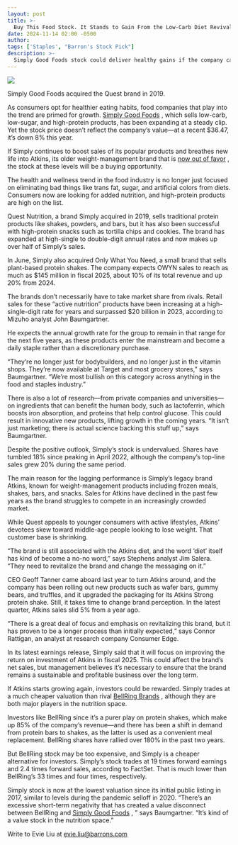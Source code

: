 ```yaml
---
layout: post
title: >-
  Buy This Food Stock. It Stands to Gain From the Low-Carb Diet Revival.
date: 2024-11-14 02:00 -0500
author: 
tags: ['Staples', "Barron's Stock Pick"]
description: >-
  Simply Good Foods stock could deliver healthy gains if the company can breathe new life into Atkins, its older weight-management brand that is now out of favor.
---
```






 


 








![](https://images.barrons.com/im-60850764?width=548&height=412)


Simply Good Foods acquired the Quest brand in 2019.






As consumers opt for healthier eating habits, food companies that play into the trend are primed for growth. [Simply Good Foods](https://www.barrons.com/market-data/stocks/SMPL) , which sells low-carb, low-sugar, and high-protein products, has been expanding at a steady clip. Yet the stock price doesn’t reflect the company’s value—at a recent \$36.47, it’s down 8% this year.


If Simply continues to boost sales of its popular products and breathes new life into Atkins, its older weight-management brand that is [now out of favor](https://www.barrons.com/articles/SB109122747337179311?mod=article_inline) , the stock at these levels will be a buying opportunity.


 The health and wellness trend in the food industry is no longer just focused on eliminating bad things like trans fat, sugar, and artificial colors from diets. Consumers now are looking for added nutrition, and high-protein products are high on the list. 


Quest Nutrition, a brand Simply acquired in 2019, sells traditional protein products like shakes, powders, and bars, but it has also been successful with high-protein snacks such as tortilla chips and cookies. The brand has expanded at high-single to double-digit annual rates and now makes up over half of Simply’s sales.






In June, Simply also acquired Only What You Need, a small brand that sells plant-based protein shakes. The company expects OWYN sales to reach as much as \$145 million in fiscal 2025, about 10% of its total revenue and up 20% from 2024.


The brands don’t necessarily have to take market share from rivals. Retail sales for these “active nutrition” products have been increasing at a high-single-digit rate for years and surpassed \$20 billion in 2023, according to Mizuho analyst John Baumgartner. 


He expects the annual growth rate for the group to remain in that range for the next five years, as these products enter the mainstream and become a daily staple rather than a discretionary purchase.






“They’re no longer just for bodybuilders, and no longer just in the vitamin shops. They’re now available at Target and most grocery stores,” says Baumgartner. “We’re most bullish on this category across anything in the food and staples industry.”


There is also a lot of research—from private companies and universities—on ingredients that can benefit the human body, such as lactoferrin, which boosts iron absorption, and proteins that help control glucose. This could result in innovative new products, lifting growth in the coming years. “It isn’t just marketing; there is actual science backing this stuff up,” says Baumgartner.


Despite the positive outlook, Simply’s stock is undervalued. Shares have tumbled 18% since peaking in April 2022, although the company’s top-line sales grew 20% during the same period.  


The main reason for the lagging performance is Simply’s legacy brand Atkins, known for weight-management products including frozen meals, shakes, bars, and snacks. Sales for Atkins have declined in the past few years as the brand struggles to compete in an increasingly crowded market. 






While Quest appeals to younger consumers with active lifestyles, Atkins’ devotees skew toward middle-age people looking to lose weight. That customer base is shrinking. 


“The brand is still associated with the Atkins diet, and the word ‘diet’ itself has kind of become a no-no word,” says Stephens analyst Jim Salera. “They need to revitalize the brand and change the messaging on it.”


CEO Geoff Tanner came aboard last year to turn Atkins around, and the company has been rolling out new products such as wafer bars, gummy bears, and truffles, and it upgraded the packaging for its Atkins Strong protein shake. Still, it takes time to change brand perception. In the latest quarter, Atkins sales slid 5% from a year ago.  


“There is a great deal of focus and emphasis on revitalizing this brand, but it has proven to be a longer process than initially expected,” says Connor Rattigan, an analyst at research company Consumer Edge.


In its latest earnings release, Simply said that it will focus on improving the return on investment of Atkins in fiscal 2025. This could affect the brand’s net sales, but management believes it’s necessary to ensure that the brand remains a sustainable and profitable business over the long term.





If Atkins starts growing again, investors could be rewarded. Simply trades at a much cheaper valuation than rival [BellRing Brands](https://www.barrons.com/market-data/stocks/BRBR) , although they are both major players in the nutrition space.


Investors like BellRing since it’s a purer play on protein shakes, which make up 85% of the company’s revenue—and there has been a shift in demand from protein bars to shakes, as the latter is used as a convenient meal replacement. BellRing shares have rallied over 180% in the past two years. 


But BellRing stock may be too expensive, and Simply is a cheaper alternative for investors. Simply’s stock trades at 19 times forward earnings and 2.4 times forward sales, according to FactSet. That is much lower than BellRing’s 33 times and four times, respectively.


Simply stock is now at the lowest valuation since its initial public listing in 2017, similar to levels during the pandemic selloff in 2020. “There’s an excessive short-term negativity that has created a value disconnect between BellRing and [Simply Good Foods](https://www.barrons.com/market-data/stocks/SMPL) , ” says Baumgartner. “It’s kind of a value stock in the nutrition space.”


Write to Evie Liu at [evie.liu@barrons.com](mailto:evie.liu@barrons.com)









